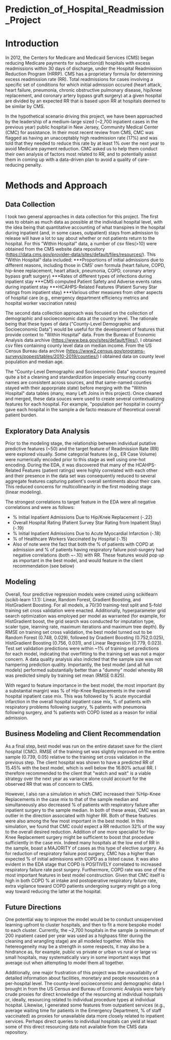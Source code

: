 # Prediction_of_Hospital_Readmission_Project
# Introduction 
In 2012, the Centers for Medicare and Medicaid Services (CMS) began reducing Medicare payments for subsection(d) hospitals with excess readmissions within 30 days of discharge, under the Hospital Readmission Reduction Program (HRRP). CMS has a proprietary formula for determining excess readmission rate (RR). Total readmissions for cases involving a specific set of conditions for which initial admission occured (heart attack, heart failure, pneumonia, chronic obstructive pulmonary disease, hip/knee replacement, and coronary artery bypass graft surgery) at a given hospital are divided by an expected RR that is based upon RR at hospitals deemed to be similar by CMS.

In the hypothetical scenario driving this project, we have been approached by the leadership of a medium-large sized (~2,700 inpatient cases in the previous year) public hospital in New Jersey, Community Medical Center (CMC) for assistance. In their most recent review from CMS, CMC was flagged as having an unacceptably high readmission rate (17%) and was told that they needed to reduce this rate by at least 1% over the next year to avoid Medicare payment reduction. CMC asked us to help them conduct their own analysis of factors most related to RR, and to potentially assist them in coming up with a data-driven plan to avoid a quality of care-reducing penalty.

# Methods and Approach
## Data Collection
I took two general approaches in data collection for this project. The first was to obtain as much data as possible at the individual hospital level, with the idea being that quantitative accounting of what transpires in the hospital during inpatient (and, in some cases, outpatient) stays from admission to release will have a lot to say about whether or not patients return to the hospital. For this "Within Hospital" data, a number of csv files(>10) were obtained from the CMS website data repository (https://data.cms.gov/provider-data/sites/default/files/resources/). This "Within Hospital" data included:
***Proportions of initial admissions due to different reasons, including those in CMS’ own formula (heart failure, COPD, hip-knee replacement, heart attack, pneumonia, COPD, coronary artery bypass graft surgery)
***Rates of different types of infections during inpatient stay
***CMS computed Patient Safety and Adverse events rates during inpatient stay
***HCAHPS-Related Features (Patient Survey Star ratings from inpatient stay)
***Various other measures from other aspects of hospital care (e.g., emergency department efficiency metrics and hospital worker vaccination rates)

The second data collection approach was focused on the collection of demographic and socioeconomic data at the country level. The rationale being that these types of data ("County-Level Demographic and Socioeconomic Data") would be useful for the development of features that provide context to "Within Hospital" data. From the Bureau of Economic Analysis data archive (https://www.bea.gov/sites/default/files/), I obtained csv files containing county level data on median income. From the US Census Bureau data archive (https://www2.census.gov/programs-surveys/popest/tables/2010-2019/counties/) I obtained data on county level population and median age. 

The "County-Level Demographic and Socioeconimic Data" sources required quite a bit a cleaning and standardization (especially ensuring county names are consistent across sources, and that same-named counties stayed with their apporpriate state) before merging with the "Within Hospital" data tables (many, many Left Joins in this project). Once cleaned and merged, these data souces were used to create several contextualizing features for each hospital. For example, "population per hospital in county" gave each hospital in the sample a de facto measure of theoretical overall patient burden. 

## Exploratory Data Analysis
Prior to the modeling stage, the relationship between individual putative predictive features (~50) and the target feature of Readmission Rate (RR) were explored visually. Some categorial features (e.g., ER Case Volume) were numerically encoded prior to this stage as well using one-hot encoding. During the EDA, it was discovered that many of the HCAHPS-Related Features (patient ratings) were highly correlated with each other and their presence in the data set was consequently reduced to several aggregate features capturing patient's overall sentiments about their care. This reduced concerns for multicollinearity in the first modeling stage (linear modeling). 

The strongest correlations to target feature in the EDA were all negative correlations and were as follows:
* % Initial Inpatient Admissions Due to Hip/Knee Replacement (-.22)
* Overall Hospital Rating (Patient Survey Star Rating from Inpatient Stay) (-.19)
* % Initial Inpatient Admissions Due to Acute Myocardial Infarction (-.18)
* % of Healthcare Workers Vaccinated by Hospital (-.15)
* Also of note were the fact that both the % of patients with COPD at admission and % of patients having respiratory failure post-surgery had negative correlations (both ~-.10) with RR. These features would pop up as important in the best model, and would feature in the client recommendation (see below) 

## Modeling
Overall, four predictive regression models were created using scikitlearn (scikit-learn 1.1.1): Linear, Random Forest, Gradient Boosting, and HistGradient Boosting. For all models, a 70/30 training-test split and 5-fold training set cross validation were enacted. Additionally, hyperparameter grid search optimization was employed per model as warranted (for example, for HistGradient boost, the grid search was conducted for imputation type, scaler type, learning rate, maximum iterations and maximum tree depth). By RMSE on training set cross validation, the best model turned out to be Random Forest (0.748, 0.029), followed by Gradient Boosting (0.752,0.025), HistGradient Boosting (0.756, 0.031), and Linear Regression (0.779, 0.023). Test set validation predictions were within ~1% of training set predictions for each model, indicating that overfitting to the training set was not a major concern. A data quality analysis also indicted that the sample size was not hampering prediction quality. Importantly, the best model (and all full models) performed substantially better than a "dummy" model whereby RR was predicted simply by training set mean (RMSE 0.825). 

With regard to feature importance in the best model, the most important (by a substantial margin) was % of Hip-Knee Replacements in the overall hospital inpatient case mix. This was followed by % acute myocardial infarction in the overall hospital inpatient case mix, % of patients with respiratory problems following surgery, % patients with pneumonia following surgery, and % patients with COPD listed as a reason for initial admission.

## Business Modeling and Client Recommendation
As a final step, best model was run on the entire dataset save for the client hospital (CMC). RMSE of the training set was slightly improved on the entire sample (0.739, 0.05) relative to the training set cross validation in the previous step. The client hospital was shown to have a predicted RR of 15.45% with the best model, which is well below the 16.80% actual RR. I therefore recommended to the client that "watch and wait" is a viable strategy over the next year as variance alone could account for the observed RR that was of concern to CMS. 

However, I also ran a simulation in which CMC increased their %Hip-Knee Replacements in the case mix to that of the sample median and simultaneously also decreased % of patients with respiratory failure after inpatient surgery to the sample median. In both of these areas, CMC was an outlier in the direction associated with higher RR. Both of these features were also among the few most important in the best model. In this simulation, we found that CMC could expect a RR reduction 32% of the way to the overall desired reduction. Addition of one more specialist for Hip-Knee Replacement surgery might be sufficient to boost that procedure sufficiently in the case mix. Indeed many hospitals at the low end of RR in the sample, boast a MAJORITY of cases as this type of elective surgery. As for reduction of respiratory failure post surgery, CMC has a higher than expected % of initial admissions with COPD as a listed cause. It was also evident in the EDA stage that COPD is POSITIVELY correlated to increased respiratory failure rate post surgery. Furthermore, COPD rate was one of the most important features in best model construction. Given that CMC itself is high in both COPD % at intake and postoperative respiratory failure rate, extra vigilance toward COPD patients undergoing surgery might go a long way toward reducing the latter at the hospital. 

## Future Directions
One potential way to improve the model would be to conduct unsupervised learning upfront to cluster hospitals, and then to fit a more bespoke model to each cluster. Currently, the ~2,700 hospitals in the sample (a minimum of 200 inpatient cased per year was used as a highpass filter during the cleaning and wrangling stage) are all modeled together. While this hetereogeneity may be a strength in some respects, it may also be a hindrance as, for example, public vs private or urban vs rural or large vs small hospitals, may systematically vary in some important ways that average out when attempting to model them all together.

Additionally, one major frustration of this project was the unavailabilty of detailed information about facilities, monetary and people resources on a per-hospital level. The county-level socioeconomic and demographic data I brought in from the US Census and Bureau of Economic Analysis were fairly crude proxies for direct knowledge of the resourcing at individual hospitals or, ideally, resourcing related to individual procedure types at individual hospital. Likewise, I generated some features from outpatient services (e.g., average waiting time for patients in the Emergency Department, % of staff vaccinated) as proxies for unavailable data more closely related to inpatient services. Perhaps direct queries to individual hospitals can yield at least some of this direct resourcing data not available from the CMS data repository. 
 


     




